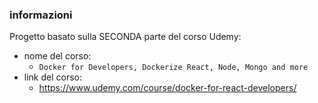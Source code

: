### informazioni

Progetto basato sulla SECONDA parte del corso Udemy:

- nome del corso:
  - `Docker for Developers, Dockerize React, Node, Mongo and more`
- link del corso:
  - https://www.udemy.com/course/docker-for-react-developers/
